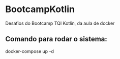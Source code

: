 # BootcampKotlin
Desafios do Bootcamp TQI Kotlin, da aula de docker
## Comando para rodar o sistema:
docker-compose up -d
